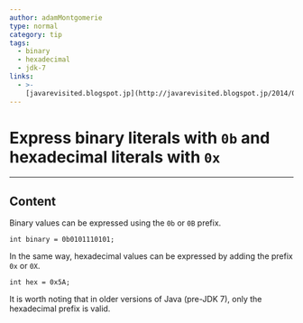 ```yaml
---
author: adamMontgomerie
type: normal
category: tip
tags:
  - binary
  - hexadecimal
  - jdk-7
links:
  - >-
    [javarevisited.blogspot.jp](http://javarevisited.blogspot.jp/2014/04/10-jdk-7-features-to-revisit-before-you.html){website}
---
```


# Express binary literals with `0b` and hexadecimal literals with `0x`


---

## Content

Binary values can be expressed using the `0b` or `0B` prefix.

```plain-text
int binary = 0b0101110101;
```

In the same way, hexadecimal values can be expressed by adding the prefix `0x` or `0X`.

```plain-text
int hex = 0x5A;
```

It is worth noting that in older versions of Java (pre-JDK 7), only the hexadecimal prefix is valid.
 
